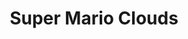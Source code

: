 ---
ee_id_thing: '7'
site: '1'
type: '2'
inv_num: 2002-001
add_credit:
url: 2002-001-super-mario-clouds
title: Super Mario Clouds
year: '2002'
display_year: '2002'
medium: Modded Super Mario Bros. cartridge
dims: Dimensions variable
pitch: "​Super Mario Brothers, ... but with just the clouds."
ps: 'Super Mario Clouds is an old Mario Brothers cartridge which I modified to erase
  everything but the clouds. Check below for the ROM &amp; a link to the source code.
  When this wz first posted 2 the net in 02 is wz as a DIY tutorial. As I kept on
  updating CMS’s on my website, eventually this tutorial got mangled. None the less,
  4 those interested, here iz the <a href="https://webrecorder.io/cory_arcangel/super-mario-clouds/list/2002-/b1/20021118090831/http://www.beigerecords.com/cory/21c/21c.html"
  target="_blank">2002</a> &amp; <a href="https://webrecorder.io/cory_arcangel/super-mario-clouds/list/2006-/b1/20060206020036/http://www.beigerecords.com:80/cory/Things_I_Made_in_2003/"
  target="_blank">2006</a> posts (thx web recorder!). FYI: I still need 2 get around
  2 cleaning up all the different versions of this code (all so unorganised &amp;
  with so many bugs!), and making an official The Source zine. Coming soon, I promise.'
live_url:
youtube:
related_code: https://github.com/coryarcangel/Super-Mario-Clouds
imgs: mario-clouds-2002-001-cartridge-2-database-ih.jpg
subheading:
download:
commission:
related: "[185] [2005-021-super-landscape-1] 2005-021 Super Landscape #1"
layout: things-i-made
---